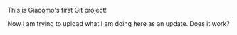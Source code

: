 This is Giacomo's first Git project!

Now I am trying to upload what I am doing here as an update. Does it work?
